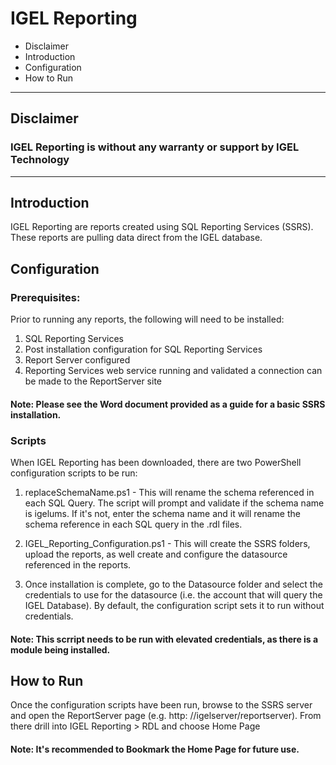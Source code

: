  # IGEL Reporting

- Disclaimer 
- Introduction
- Configuration
- How to Run
---
## Disclaimer
 
### IGEL Reporting is without any warranty or support by IGEL Technology
---
## Introduction
IGEL Reporting are reports created using SQL Reporting Services (SSRS).  These reports are pulling data direct from the IGEL database. 

## Configuration

### Prerequisites:
Prior to running any reports, the following will need to be installed:
  1.  SQL Reporting Services 
  2.  Post installation configuration for SQL Reporting Services
  3.  Report Server configured
  4.  Reporting Services web service running and validated a connection can be made to the ReportServer site
   
  #### Note: Please see the Word document provided as a guide for a basic SSRS installation.


### Scripts
When IGEL Reporting has been downloaded, there are two PowerShell configuration scripts to be run:
1.  replaceSchemaName.ps1 - This  will rename the schema referenced in each SQL Query.  The script will prompt and validate if the schema name is igelums. If it's not, enter the schema name and it will rename the schema reference in each SQL query in the .rdl files.
   
2.  IGEL_Reporting_Configuration.ps1 - This will create the SSRS folders, upload the reports, as well create and configure the datasource referenced in the reports.

3.  Once installation is complete, go to the Datasource folder and select the credentials to use for the datasource (i.e. the account that will query the IGEL Database).  By default, the configuration script sets it to run without credentials. 
#### Note:  This scrript needs to be run with elevated credentials, as there is a module being installed.

## How to Run
Once the configuration scripts have been run, browse to the SSRS server and open the ReportServer page (e.g. http: //igelserver/reportserver).  From there drill into IGEL Reporting > RDL and choose Home Page

#### Note: It's recommended to Bookmark the Home Page for future use.
